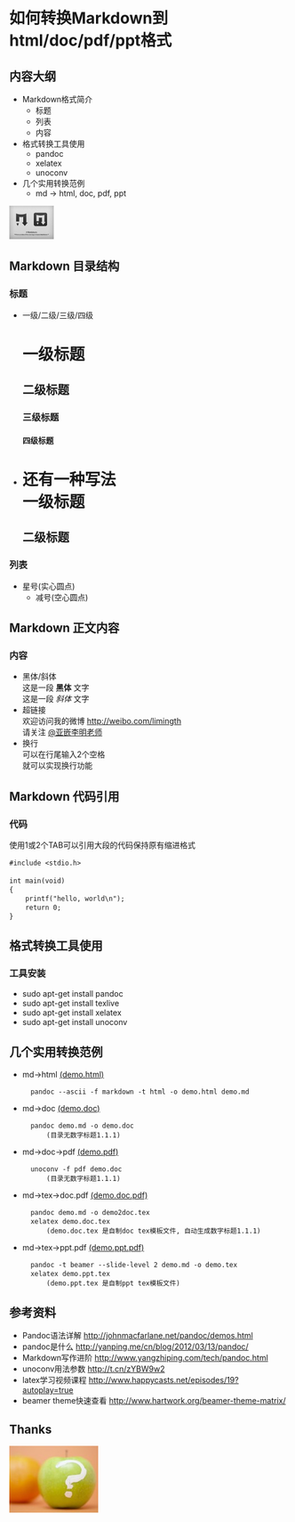 # 如何转换Markdown到html/doc/pdf/ppt格式

## 内容大纲
* Markdown格式简介
	- 标题
	- 列表
	- 内容
* 格式转换工具使用
	- pandoc
	- xelatex
	- unoconv
* 几个实用转换范例
	- md -> html, doc, pdf, ppt
	
![markdown logo](./figures/1.1.png)

## Markdown 目录结构
### 标题
* 一级/二级/三级/四级  
	# 一级标题  
	## 二级标题  
	### 三级标题  
	#### 四级标题  

* 还有一种写法  
	一级标题  
	=========  
	二级标题  
	---------  

### 列表
* 星号(实心圆点)
	- 减号(空心圆点)

## Markdown 正文内容
### 内容
* 黑体/斜体  
	这是一段 **黑体** 文字  
	这是一段 _斜体_ 文字
* 超链接  
	欢迎访问我的微博 <http://weibo.com/limingth>  
	请关注 [@亚嵌李明老师](http://weibo.com/limingth)
* 换行  
	可以在行尾输入2个空格  
	就可以实现换行功能

## Markdown 代码引用
### 代码
使用1或2个TAB可以引用大段的代码保持原有缩进格式 

	#include <stdio.h>

	int main(void)
	{
		printf("hello, world\n");
		return 0;
	}


## 格式转换工具使用
### 工具安装
* sudo apt-get install pandoc
* sudo apt-get install texlive
* sudo apt-get install xelatex
* sudo apt-get install unoconv

## 几个实用转换范例
* md->html  [(demo.html)](https://github.com/limingth/share/tree/master/markdown-demo/demo.html)

		pandoc --ascii -f markdown -t html -o demo.html demo.md  

* md->doc  [(demo.doc)](https://github.com/limingth/share/tree/master/markdown-demo/demo.doc)

		pandoc demo.md -o demo.doc
			(目录无数字标题1.1.1)

* md->doc->pdf  [(demo.pdf)](https://github.com/limingth/share/tree/master/markdown-demo/demo.pdf)

		unoconv -f pdf demo.doc 
			(目录无数字标题1.1.1)
	
* md->tex->doc.pdf  [(demo.doc.pdf)](https://github.com/limingth/share/tree/master/markdown-demo/demo.doc.pdf)

		pandoc demo.md -o demo2doc.tex
		xelatex demo.doc.tex
			(demo.doc.tex 是自制doc tex模板文件, 自动生成数字标题1.1.1)
	
* md->tex->ppt.pdf  [(demo.ppt.pdf)](https://github.com/limingth/share/tree/master/markdown-demo/demo.ppt.pdf)

		pandoc -t beamer --slide-level 2 demo.md -o demo.tex
		xelatex demo.ppt.tex
			(demo.ppt.tex 是自制ppt tex模板文件)
	
## 参考资料
* Pandoc语法详解 <http://johnmacfarlane.net/pandoc/demos.html>
* pandoc是什么 <http://yanping.me/cn/blog/2012/03/13/pandoc/>
* Markdown写作进阶 <http://www.yangzhiping.com/tech/pandoc.html>
* unoconv用法参数 <http://t.cn/zYBW9w2>
* latex学习视频课程 <http://www.happycasts.net/episodes/19?autoplay=true>
* beamer theme快速查看 <http://www.hartwork.org/beamer-theme-matrix/>

## Thanks
![Questions](./figures/1.2.jpg)

